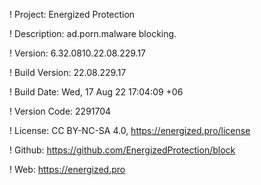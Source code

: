 ! Project: Energized Protection

! Description: ad.porn.malware blocking.

! Version: 6.32.0810.22.08.229.17

! Build Version: 22.08.229.17

! Build Date: Wed, 17 Aug 22 17:04:09 +06

! Version Code: 2291704

! License: CC BY-NC-SA 4.0, https://energized.pro/license

! Github: https://github.com/EnergizedProtection/block

! Web: https://energized.pro
